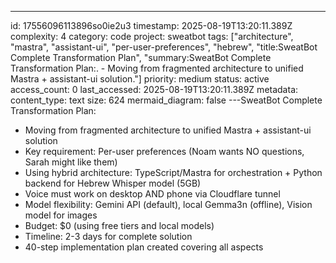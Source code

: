 ---
id: 17556096113896so0ie2u3
timestamp: 2025-08-19T13:20:11.389Z
complexity: 4
category: code
project: sweatbot
tags: ["architecture", "mastra", "assistant-ui", "per-user-preferences", "hebrew", "title:SweatBot Complete Transformation Plan", "summary:SweatBot Complete Transformation Plan:. - Moving from fragmented architecture to unified Mastra + assistant-ui solution."]
priority: medium
status: active
access_count: 0
last_accessed: 2025-08-19T13:20:11.389Z
metadata:
  content_type: text
  size: 624
  mermaid_diagram: false
---SweatBot Complete Transformation Plan:
- Moving from fragmented architecture to unified Mastra + assistant-ui solution
- Key requirement: Per-user preferences (Noam wants NO questions, Sarah might like them)
- Using hybrid architecture: TypeScript/Mastra for orchestration + Python backend for Hebrew Whisper model (5GB)
- Voice must work on desktop AND phone via Cloudflare tunnel
- Model flexibility: Gemini API (default), local Gemma3n (offline), Vision model for images
- Budget: $0 (using free tiers and local models)
- Timeline: 2-3 days for complete solution
- 40-step implementation plan created covering all aspects